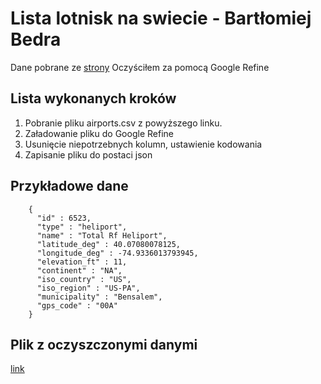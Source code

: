 Lista lotnisk na swiecie - Bartłomiej Bedra
================================
Dane pobrane ze [strony](http://www.ourairports.com/data/airports.csv)
Oczyściłem za pomocą Google Refine

Lista wykonanych kroków
------------------------
1. Pobranie pliku airports.csv z powyższego linku.
2. Załadowanie pliku do Google Refine
3. Usunięcie niepotrzebnych kolumn, ustawienie kodowania
4. Zapisanie pliku do postaci json

Przykładowe dane
---------------------

```
    {
      "id" : 6523,
      "type" : "heliport",
      "name" : "Total Rf Heliport",
      "latitude_deg" : 40.07080078125,
      "longitude_deg" : -74.9336013793945,
      "elevation_ft" : 11,
      "continent" : "NA",
      "iso_country" : "US",
      "iso_region" : "US-PA",
      "municipality" : "Bensalem",
      "gps_code" : "00A"
    }
```

Plik z oczyszczonymi danymi
-----------------------------
[link](https://github.com/bbedra/data-refine/blob/master/data/json/bbedra_airports_csv.json)
